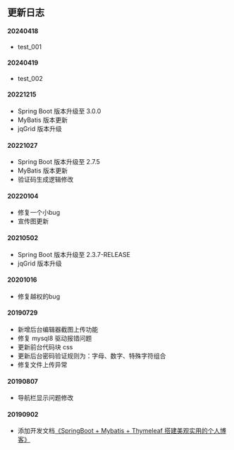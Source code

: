 ## 更新日志

#### 20240418

- test_001

#### 20240419

- test_002

#### 20221215

- Spring Boot 版本升级至 3.0.0
- MyBatis 版本更新
- jqGrid 版本升级

#### 20221027

* Spring Boot 版本升级至 2.7.5
* MyBatis 版本更新
* 验证码生成逻辑修改

#### 20220104

* 修复一个小bug
* 宣传图更新

#### 20210502

* Spring Boot 版本升级至 2.3.7-RELEASE
* jqGrid 版本升级

#### 20201016

* 修复越权的bug

#### 20190729

* 新增后台编辑器截图上传功能
* 修复 mysql8 驱动报错问题
* 更新前台代码块 css
* 更新后台密码验证规则为：字母、数字、特殊字符组合
* 修复文件上传异常

#### 20190807

* 导航栏显示问题修改

#### 20190902

* 添加开发文档[《SpringBoot + Mybatis + Thymeleaf 搭建美观实用的个人博客》](https://www.shiyanlou.com/courses/1367)
